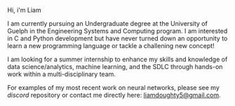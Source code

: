 Hi, i'm Liam

I am currently pursuing an Undergraduate degree at the University of Guelph in the Engineering Systems and Computing program. I am interested in C and Python development but have never turned down an opportunity to learn a new programming language or tackle a challening new concept!

I am looking for a summer internship to enhance my skills and knowledge of data science/analytics, machine learning, and the SDLC through hands-on work within a multi-disciplinary team. 

For examples of my most recent work on neural networks, please see my _discord_ repository or contact me directly here: liamdoughty5@gmail.com.




<!---
doughty-liam/doughty-liam is a ✨ special ✨ repository because its `README.md` (this file) appears on your GitHub profile.
You can click the Preview link to take a look at your changes.
--->
